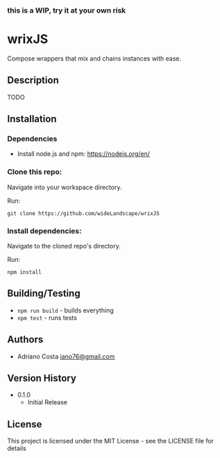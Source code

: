 ### this is a WIP, try it at your own risk

# wrixJS

Compose wrappers that mix and chains instances with ease.

## Description

TODO

## Installation

### Dependencies

* Install node.js and npm: https://nodejs.org/en/

### Clone this repo:

Navigate into your workspace directory.

Run:

```git clone https://github.com/wideLandscape/wrixJS```

### Install dependencies:

Navigate to the cloned repo's directory.

Run:

```npm install``` 

## Building/Testing

- `npm run build` - builds everything
- `npm test` - runs tests

## Authors

* Adriano Costa <iano76@gmail.com>

## Version History

* 0.1.0
    * Initial Release

## License

This project is licensed under the MIT License - see the LICENSE file for details
